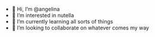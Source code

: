- 👋 Hi, I’m @angelina
- 👀 I’m interested in nutella
- 🌱 I’m currently learning all sorts of things
- 💞️ I’m looking to collaborate on whatever comes my way


<!---
angelinaturchyn/angelinaturchyn is a ✨ special ✨ repository because its `README.md` (this file) appears on your GitHub profile.
You can click the Preview link to take a look at your changes.
--->
